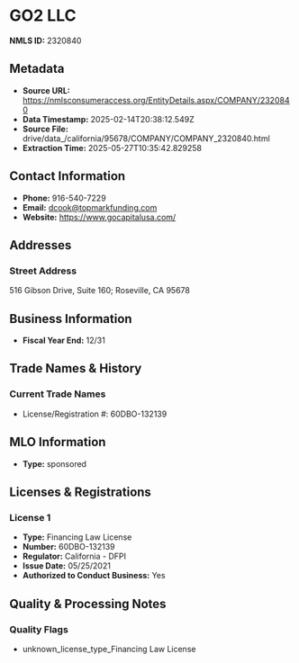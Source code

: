 # GO2 LLC

**NMLS ID:** 2320840

## Metadata
- **Source URL:** https://nmlsconsumeraccess.org/EntityDetails.aspx/COMPANY/2320840
- **Data Timestamp:** 2025-02-14T20:38:12.549Z
- **Source File:** drive/data_/california/95678/COMPANY/COMPANY_2320840.html
- **Extraction Time:** 2025-05-27T10:35:42.829258

## Contact Information
- **Phone:** 916-540-7229
- **Email:** dcook@topmarkfunding.com
- **Website:** https://www.gocapitalusa.com/

## Addresses
### Street Address
516 Gibson Drive, Suite 160; Roseville, CA 95678

## Business Information
- **Fiscal Year End:** 12/31

## Trade Names & History
### Current Trade Names
- License/Registration #: 60DBO-132139

## MLO Information
- **Type:** sponsored

## Licenses & Registrations

### License 1
- **Type:** Financing Law License
- **Number:** 60DBO-132139
- **Regulator:** California - DFPI
- **Issue Date:** 05/25/2021
- **Authorized to Conduct Business:** Yes

## Quality & Processing Notes
### Quality Flags
- unknown_license_type_Financing Law License
